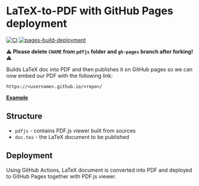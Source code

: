 # LaTeX-to-PDF with GitHub Pages deployment

[![CI](https://github.com/xtenzQ/cv/actions/workflows/blank.yml/badge.svg)](https://github.com/xtenzQ/cv/actions/workflows/blank.yml) [![pages-build-deployment](https://github.com/xtenzQ/cv/actions/workflows/pages/pages-build-deployment/badge.svg?branch=gh-pages)](https://github.com/xtenzQ/cv/actions/workflows/pages/pages-build-deployment)

⚠ **Please delete `CNAME` from `pdfjs` folder and `gh-pages` branch after forking!** ⚠

Builds LaTeX doc into PDF and then publishes it on GitHub pages so we can now embed our PDF with the following link:
```
https://<username>.github.io/<repo>/
```
**[Example](https://rusetskii.dev/cv)**

## Structure

- `pdfjs` - contains PDF.js viewer built from sources
- `doc.tex` - the LaTeX document to be published

## Deployment

Using GitHub Actions, LaTeX document is converted into PDF and deployed to GitHub Pages together with PDF.js viewer.
